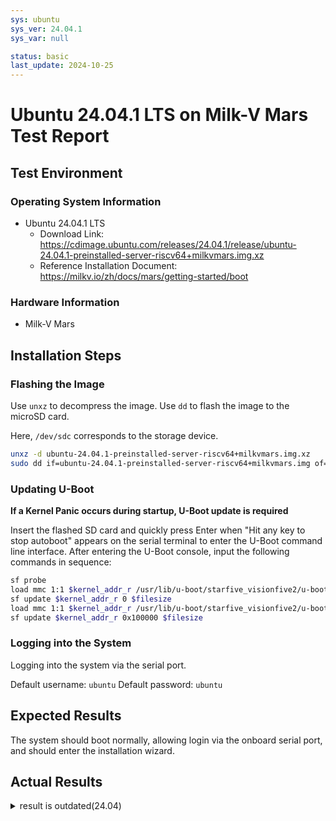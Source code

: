 ```yaml
---
sys: ubuntu
sys_ver: 24.04.1
sys_var: null

status: basic
last_update: 2024-10-25
---
```


# Ubuntu 24.04.1 LTS on Milk-V Mars Test Report

## Test Environment

### Operating System Information

- Ubuntu 24.04.1 LTS
  - Download Link: https://cdimage.ubuntu.com/releases/24.04.1/release/ubuntu-24.04.1-preinstalled-server-riscv64+milkvmars.img.xz
  - Reference Installation Document: https://milkv.io/zh/docs/mars/getting-started/boot

### Hardware Information

- Milk-V Mars

## Installation Steps

### Flashing the Image

Use `unxz` to decompress the image. 
Use `dd` to flash the image to the microSD card.

Here, `/dev/sdc` corresponds to the storage device.

```bash
unxz -d ubuntu-24.04.1-preinstalled-server-riscv64+milkvmars.img.xz
sudo dd if=ubuntu-24.04.1-preinstalled-server-riscv64+milkvmars.img of=/dev/sdc bs=1M status=progress
```

### Updating U-Boot

**If a Kernel Panic occurs during startup, U-Boot update is required**

Insert the flashed SD card and quickly press Enter when "Hit any key to stop autoboot" appears on the serial terminal to enter the U-Boot command line interface.
After entering the U-Boot console, input the following commands in sequence:
```bash
sf probe
load mmc 1:1 $kernel_addr_r /usr/lib/u-boot/starfive_visionfive2/u-boot-spl.bin.normal.out
sf update $kernel_addr_r 0 $filesize
load mmc 1:1 $kernel_addr_r /usr/lib/u-boot/starfive_visionfive2/u-boot.itb
sf update $kernel_addr_r 0x100000 $filesize
```

### Logging into the System

Logging into the system via the serial port.

Default username: `ubuntu`
Default password: `ubuntu`

## Expected Results

The system should boot normally, allowing login via the onboard serial port, and should enter the installation wizard.

## Actual Results
<details>
<summary>result is outdated(24.04)</summary>
The system booted successfully, and the output was successfully viewed via the serial port.

### Boot Information

Screen recording:
[![asciicast](https://asciinema.org/a/a3DgDMfhYPQgWhUjTTScbJ04n.svg)](https://asciinema.org/a/a3DgDMfhYPQgWhUjTTScbJ04n)

```log
Welcome to Ubuntu 24.04 LTS (GNU/Linux 6.8.0-31-generic riscv64)

 * Documentation:  https://help.ubuntu.com
 * Management:     https://landscape.canonical.com
 * Support:        https://ubuntu.com/pro

 System information disabled due to load higher than 1.0

Expanded Security Maintenance for Applications is not enabled.

0 updates can be applied immediately.

Enable ESM Apps to receive additional future security updates.
See https://ubuntu.com/esm or run: sudo pro status



The programs included with the Ubuntu system are free software;
the exact distribution terms for each program are described in the
individual files in /usr/share/doc/*/copyright.

Ubuntu comes with ABSOLUTELY NO WARRANTY, to the extent permitted by
applicable law.

To run a command as administrator (user "root"), use "sudo <command>".
See "man sudo_root" for details.

ubuntu@ubuntu:~$ cat /etc-o
cat: /etc-o: No such file or directory
ubuntu@ubuntu:~$ cat /etc/os-release 
PRETTY_NAME="Ubuntu 24.04 LTS"
NAME="Ubuntu"
VERSION_ID="24.04"
VERSION="24.04 LTS (Noble Numbat)"
VERSION_CODENAME=noble
ID=ubuntu
ID_LIKE=debian
HOME_URL="https://www.ubuntu.com/"
SUPPORT_URL="https://help.ubuntu.com/"
BUG_REPORT_URL="https://bugs.launchpad.net/ubuntu/"
PRIVACY_POLICY_URL="https://www.ubuntu.com/legal/terms-and-policies/privacy-policy"
UBUNTU_CODENAME=noble
LOGO=ubuntu-logo
ubuntu@ubuntu:~$ uname -a
Linux ubuntu 6.8.0-31-generic #31.1-Ubuntu SMP PREEMPT_DYNAMIC Sun Apr 21 01:12:53 UTC 2024 riscv64 riscv64 riscv64 GNU/Lix
ubuntu@ubuntu:~$ 
 

```

## Test Criteria

Successful: The actual result matches the expected result.

Failed: The actual result does not match the expected result.

## Test Conclusion

Test successful.
</details>
